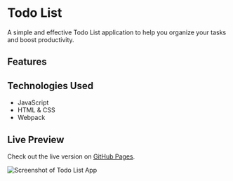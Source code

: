 # Todo List

A simple and effective Todo List application to help you organize your tasks and boost productivity.

## Features

<!-- YET TO DEVELOP -->

## Technologies Used

- JavaScript
- HTML & CSS
- Webpack

## Live Preview

Check out the live version on [GitHub Pages](https://your-username.github.io/todo-list/).

![Screenshot of Todo List App](./screenshot.png)
